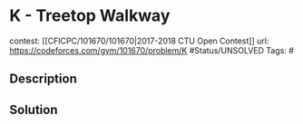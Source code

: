 # K - Treetop Walkway

contest: [[CFICPC/101670/101670|2017-2018 CTU Open Contest]]
url: https://codeforces.com/gym/101670/problem/K
#Status/UNSOLVED
Tags: #

## Description

## Solution

